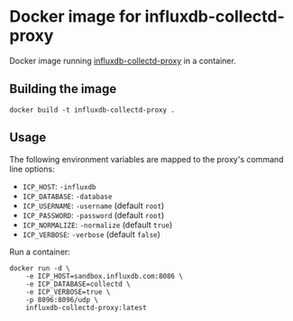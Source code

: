 # Docker image for influxdb-collectd-proxy

Docker image running [influxdb-collectd-proxy][0] in a container.

## Building the image

```
docker build -t influxdb-collectd-proxy .
```

## Usage

The following environment variables are mapped to the proxy's command line options:

 * `ICP_HOST`: `-influxdb`
 * `ICP_DATABASE`: `-database`
 * `ICP_USERNAME`: `-username` (default `root`)
 * `ICP_PASSWORD`: `-password` (default `root`)
 * `ICP_NORMALIZE`: `-normalize` (default `true`)
 * `ICP_VERBOSE`: `-verbose` (default `false`)

Run a container:

```
docker run -d \
    -e ICP_HOST=sandbox.influxdb.com:8086 \
    -e ICP_DATABASE=collectd \
    -e ICP_VERBOSE=true \
    -p 8096:8096/udp \
    influxdb-collectd-proxy:latest
```

[0]: https://github.com/hoonmin/influxdb-collectd-proxy
